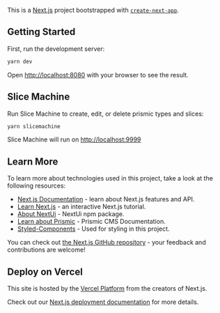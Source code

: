 This is a [Next.js](https://nextjs.org/) project bootstrapped with [`create-next-app`](https://github.com/vercel/next.js/tree/canary/packages/create-next-app).

## Getting Started

First, run the development server:

```bash
yarn dev
```

Open [http://localhost:8080](http://localhost:8080) with your browser to see the result.

## Slice Machine

Run Slice Machine to create, edit, or delete prismic types and slices:

```bash
yarn slicemachine
```

Slice Machine will run on [http://localhost:9999](http://localhost:9999)

## Learn More

To learn more about technologies used in this project, take a look at the following resources:

- [Next.js Documentation](https://nextjs.org/docs) - learn about Next.js features and API.
- [Learn Next.js](https://nextjs.org/learn) - an interactive Next.js tutorial.
- [About NextUi](https://nextui.org) - NextUi npm package.
- [Learn about Prismic](https://prismic.io/docs/nextjs) - Prismic CMS Documentation.
- [Styled-Components](https://styled-components.com/docs) - Used for styling in this project.

You can check out [the Next.js GitHub repository](https://github.com/vercel/next.js/) - your feedback and contributions are welcome!

## Deploy on Vercel

This site is hosted by the [Vercel Platform](https://vercel.com/docs) from the creators of Next.js. 

Check out our [Next.js deployment documentation](https://nextjs.org/docs/deployment) for more details.
